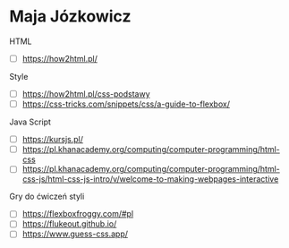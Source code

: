 # Maja Józkowicz

HTML

- [ ] https://how2html.pl/

Style
 
- [ ] https://how2html.pl/css-podstawy
- [ ] https://css-tricks.com/snippets/css/a-guide-to-flexbox/

Java Script

- [ ] https://kursjs.pl/
- [ ] https://pl.khanacademy.org/computing/computer-programming/html-css
- [ ] https://pl.khanacademy.org/computing/computer-programming/html-css-js/html-css-js-intro/v/welcome-to-making-webpages-interactive

Gry do ćwiczeń styli
- [ ] https://flexboxfroggy.com/#pl
- [ ] https://flukeout.github.io/
- [ ] https://www.guess-css.app/
